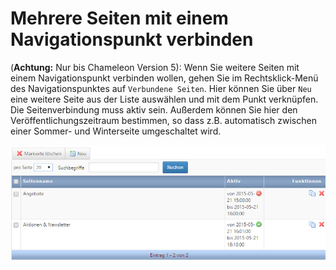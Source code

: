 # Mehrere Seiten mit einem Navigationspunkt verbinden

(**Achtung:** Nur bis Chameleon Version 5):
Wenn Sie weitere Seiten mit einem Navigationspunkt verbinden wollen, gehen Sie im Rechtsklick-Menü des Navigationspunktes auf ```Verbundene Seiten```. Hier können Sie über ```Neu``` eine weitere Seite aus der Liste auswählen und mit dem Punkt verknüpfen. Die Seitenverbindung muss aktiv sein. Außerdem können Sie hier den Veröffentlichungszeitraum bestimmen, so dass z.B. automatisch zwischen einer Sommer- und Winterseite umgeschaltet wird.

![](bild22.png)

